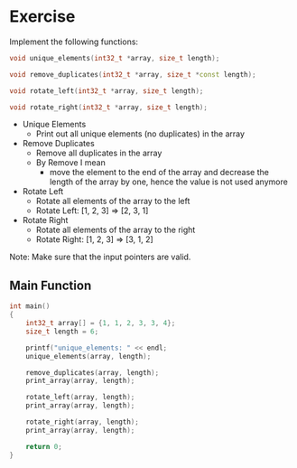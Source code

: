 # Exercise

Implement the following functions:

```cpp
void unique_elements(int32_t *array, size_t length);

void remove_duplicates(int32_t *array, size_t *const length);

void rotate_left(int32_t *array, size_t length);

void rotate_right(int32_t *array, size_t length);
```

- Unique Elements
  - Print out all unique elements (no duplicates) in the array
- Remove Duplicates
  - Remove all duplicates in the array
  - By Remove I mean
    - move  the element to the end of the array and decrease the length of the array by one, hence the value is not used anymore
- Rotate Left
  - Rotate all elements of the array to the left
  - Rotate Left: [1, 2, 3] => [2, 3, 1]  
- Rotate Right
  - Rotate all elements of the array to the right
  - Rotate Right: [1, 2, 3] => [3, 1, 2]  

Note: Make sure that the input pointers are valid.

## Main Function

```cpp
int main()
{
    int32_t array[] = {1, 1, 2, 3, 3, 4};
    size_t length = 6;

    printf("unique_elements: " << endl;
    unique_elements(array, length);

    remove_duplicates(array, length);
    print_array(array, length);

    rotate_left(array, length);
    print_array(array, length);

    rotate_right(array, length);
    print_array(array, length);

    return 0;
}
```
